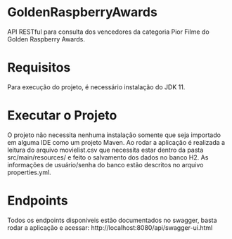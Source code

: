 # GoldenRaspberryAwards
API RESTful para consulta dos vencedores da categoria Pior Filme do Golden Raspberry Awards.

# Requisitos
Para execução do projeto, é necessário instalação do JDK 11.

# Executar o Projeto
O projeto não necessita nenhuma instalação somente que seja importado em alguma IDE como um projeto Maven. Ao rodar a aplicação é realizada a leitura do arquivo movielist.csv que necessita estar dentro da pasta src/main/resources/ e feito o salvamento dos dados no banco H2. As informações de usuário/senha do banco estão descritos no arquivo properties.yml.

# Endpoints
Todos os endpoints disponíveis estão documentados no swagger, basta rodar a aplicação e acessar: http://localhost:8080/api/swagger-ui.html

